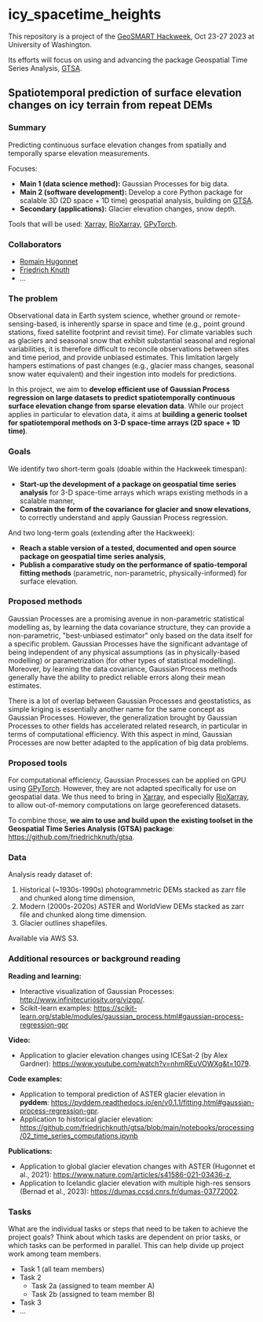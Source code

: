 # icy_spacetime_heights

This repository is a project of the [GeoSMART Hackweek](https://github.com/geo-smart), Oct 23-27 2023 at University of Washington.

Its efforts will focus on using and advancing the package Geospatial Time Series Analysis, [GTSA](https://github.com/friedrichknuth/gtsa).

## Spatiotemporal prediction of surface elevation changes on icy terrain from repeat DEMs

### Summary

Predicting continuous surface elevation changes from spatially and temporally sparse elevation measurements.

Focuses:
- **Main 1 (data science method):** Gaussian Processes for big data.
- **Main 2 (software development):** Develop a core Python package for scalable 3D (2D space + 1D time) geospatial analysis, building on [GTSA](https://github.com/friedrichknuth/gtsa).
- **Secondary (applications):** Glacier elevation changes, snow depth.

Tools that will be used: [Xarray](https://xarray.dev/), [RioXarray](https://corteva.github.io/rioxarray/html/index.html), [GPyTorch](https://gpytorch.ai/).

### Collaborators

* [Romain Hugonnet](https://github.com/rhugonnet)
* [Friedrich Knuth](https://github.com/friedrichknuth)
* ...

### The problem

Observational data in Earth system science, whether ground or remote-sensing-based, is inherently sparse in space and time (e.g., point ground stations, fixed satellite footprint and revisit time).
For climate variables such as glaciers and seasonal snow that exhibit substantial seasonal and regional variabilities, it is therefore difficult to reconcile observations between sites and time period, and provide unbiased estimates. This limitation largely hampers estimations of past changes (e.g., glacier mass changes, seasonal snow water equivalent) and their ingestion into models for predictions. 

In this project, we aim to **develop efficient use of Gaussian Process regression on large datasets to predict spatiotemporally continuous surface elevation change from sparse elevation data**. 
While our project applies in particular to elevation data, it aims at **building a generic toolset for spatiotemporal methods on 3-D space-time arrays (2D space + 1D time)**.

### Goals

We identify two short-term goals (doable within the Hackweek timespan):

- **Start-up the development of a package on geospatial time series analysis** for 3-D space-time arrays which wraps existing methods in a scalable manner,
- **Constrain the form of the covariance for glacier and snow elevations**, to correctly understand and apply Gaussian Process regression.

And two long-term goals (extending after the Hackweek):

- **Reach a stable version of a tested, documented and open source package on geospatial time series analysis**,
- **Publish a comparative study on the performance of spatio-temporal fitting methods** (parametric, non-parametric, physically-informed) for surface elevation.

### Proposed methods

Gaussian Processes are a promising avenue in non-parametric statistical modelling as, by learning the data covariance structure, they can provide a non-parametric, "best-unbiased estimator" only based on the data itself for a specific problem. Gaussian Processes have the significant advantage of being independent of any physical assumptions (as in physically-based modelling) or parametrization (for other types of statistical modelling). 
Moreover, by learning the data covariance, Gaussian Process methods generally have the ability to predict reliable errors along their mean estimates. 

There is a lot of overlap between Gaussian Processes and geostatistics, as simple kriging is essentially another name for the same concept as Gaussian Processes. However, the generalization brought by Gaussian Processes to other fields has accelerated related research, in particular in terms of computational efficiency. With this aspect in mind, Gaussian Processes are now better adapted to the application of big data problems.

### Proposed tools

For computational efficiency, Gaussian Processes can be applied on GPU using [GPyTorch](https://gpytorch.ai/). 
However, they are not adapted specifically for use on geospatial data. We thus need to bring in [Xarray](https://xarray.dev/), and especially [RioXarray](https://corteva.github.io/rioxarray/html/index.html), to allow out-of-memory computations on large georeferenced datasets.

To combine those, **we aim to use and build upon the existing toolset in the Geospatial Time Series Analysis (GTSA) package**: https://github.com/friedrichknuth/gtsa.

### Data

Analysis ready dataset of:
1. Historical (~1930s-1990s) photogrammetric DEMs stacked as zarr file and chunked along time dimension,
2. Modern (2000s-2020s) ASTER and WorldView DEMs stacked as zarr file and chunked along time dimension.
3. Glacier outlines shapefiles.

Available via AWS S3.

### Additional resources or background reading

**Reading and learning:**
- Interactive visualization of Gaussian Processes: http://www.infinitecuriosity.org/vizgp/.
- Scikit-learn examples: https://scikit-learn.org/stable/modules/gaussian_process.html#gaussian-process-regression-gpr

**Video:**
- Application to glacier elevation changes using ICESat-2 (by Alex Gardner): https://www.youtube.com/watch?v=nhmREuVOWXg&t=1079.

**Code examples:**
- Application to temporal prediction of ASTER glacier elevation in **pyddem**: https://pyddem.readthedocs.io/en/v0.1.1/fitting.html#gaussian-process-regression-gpr. 
- Application to historical glacier elevation: https://github.com/friedrichknuth/gtsa/blob/main/notebooks/processing/02_time_series_computations.ipynb

**Publications:**
- Application to global glacier elevation changes with ASTER (Hugonnet et al., 2021): https://www.nature.com/articles/s41586-021-03436-z,
- Application to Icelandic glacier elevation with multiple high-res sensors (Bernad et al., 2023): https://dumas.ccsd.cnrs.fr/dumas-03772002.

### Tasks

What are the individual tasks or steps that need to be taken to achieve the project goals? Think about which tasks are dependent on prior tasks, or which tasks can be performed in parallel. This can help divide up project work among team members.

* Task 1 (all team members)
* Task 2
  * Task 2a (assigned to team member A)
  * Task 2b (assigned to team member B)
* Task 3
* ...
